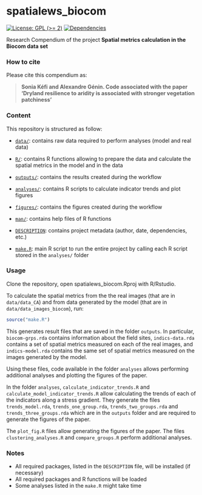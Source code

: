 
<!-- README.md is generated from README.Rmd. Please edit that file -->

# spatialews_biocom

<!-- badges: start -->

[![License: GPL (\>=
2)](https://img.shields.io/badge/License-GPL%20%28%3E%3D%202%29-blue.svg)](https://choosealicense.com/licenses/gpl-2.0/)
[![Dependencies](https://img.shields.io/badge/dependencies-2/94-green?style=flat)](#)
<!-- badges: end -->

Research Compendium of the project **Spatial metrics calculation in the
Biocom data set**

### How to cite

Please cite this compendium as:

> **Sonia Kéfi and Alexandre Génin. Code associated with the paper
> ‘Dryland resilience to aridity is associated with stronger vegetation
> patchiness’**

### Content

This repository is structured as follow:

- [`data/`](https://github.com/skefi/spatialews_biocom/tree/master/raw-data):
  contains raw data required to perform analyses (model and real data)

- [`R/`](https://github.com/skefi/spatialews_biocom/tree/master/R):
  contains R functions allowing to prepare the data and calculate the
  spatial metrics in the model and in the data

- [`outputs/`](https://github.com/skefi/spatialews_biocom/tree/master/outputs):
  contains the results created during the workflow

- [`analyses/`](https://github.com/skefi/spatialews_biocom/tree/master/analyses/):
  contains R scripts to calculate indicator trends and plot figures

- [`figures/`](https://github.com/skefi/spatialews_biocom/tree/master/figures):
  contains the figures created during the workflow

- [`man/`](https://github.com/skefi/spatialews_biocom/tree/master/man):
  contains help files of R functions

- [`DESCRIPTION`](https://github.com/skefi/spatialews_biocom/tree/master/DESCRIPTION):
  contains project metadata (author, date, dependencies, etc.)

- [`make.R`](https://github.com/skefi/spatialews_biocom/tree/master/make.R):
  main R script to run the entire project by calling each R script
  stored in the `analyses/` folder

### Usage

Clone the repository, open spatialews_biocom.Rproj with R/Rstudio.

To calculate the spatial metrics from the the real images (that are in
`data/data_CA`) and from data generated by the model (that are in
`data/data_images_biocom`), run:

``` r
source("make.R")
```

This generates result files that are saved in the folder `outputs`. In
particular, `biocom-grps.rda` contains information about the field
sites, `indics-data.rda` contains a set of spatial metrics measured on
each of the real images, and `indics-model.rda` contains the same set of
spatial metrics measured on the images generated by the model.

Using these files, code available in the folder `analyses` allows
performing additional analyses and plotting the figures of the paper.

In the folder `analyses`, `calculate_indicator_trends.R` and
`calculate_model_indicator_trends.R` allow calculating the trends of
each of the indicators along a stress gradient. They generate the files
`trends_model.rda`, `trends_one_group.rda`, `trends_two_groups.rda` and
`trends_three_groups.rda` which are in the `outputs` folder and are
required to generate the figures of the paper.

The `plot_fig.R` files allow generating the figures of the paper. The
files `clustering_analyses.R` and `compare_groups.R` perform additional
analyses.

### Notes

- All required packages, listed in the `DESCRIPTION` file, will be
  installed (if necessary)
- All required packages and R functions will be loaded
- Some analyses listed in the `make.R` might take time
